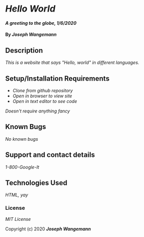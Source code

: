 # _Hello World_

#### _A greeting to the globe, 1/6/2020_

#### By _**Joseph Wangemann**_

## Description

_This is a website that says "Hello, world" in different languages._

## Setup/Installation Requirements

* _Clone from github repository_
* _Open in browser to view site_
* _Open in text editor to see code_

_Doesn't require anything fancy_

## Known Bugs

_No known bugs_

## Support and contact details

_1-800-Google-It_

## Technologies Used

_HTML, yay_

### License

*MIT License*

Copyright (c) 2020 **_Joseph Wangemann_**